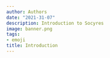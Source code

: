 ```yaml
---
author: Authors
date: "2021-31-07"
description: Introduction to Socyres
image: banner.png
tags:
- emoji
title: Introduction
---
```

